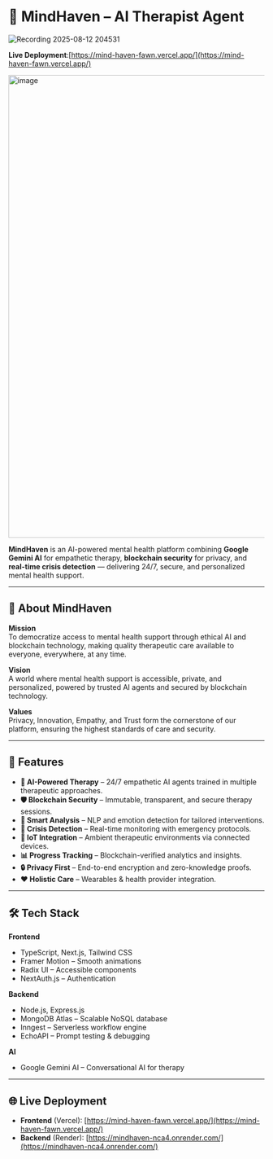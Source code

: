 # 🧠 MindHaven – AI Therapist Agent



![Recording 2025-08-12 204531](https://github.com/user-attachments/assets/c7ff26f4-99e6-4a8b-817a-34811b56320b)


**Live Deployment**:[https://mind-haven-fawn.vercel.app/](https://mind-haven-fawn.vercel.app/)



<img width="1898" height="909" alt="image" src="https://github.com/user-attachments/assets/2f8316a1-7660-4cf5-9822-6ff4b96a31c8" />

**MindHaven** is an AI-powered mental health platform combining **Google Gemini AI** for empathetic therapy, **blockchain security** for privacy, and **real-time crisis detection** — delivering 24/7, secure, and personalized mental health support.

---

## 🌟 About MindHaven

**Mission**  
To democratize access to mental health support through ethical AI and blockchain technology, making quality therapeutic care available to everyone, everywhere, at any time.

**Vision**  
A world where mental health support is accessible, private, and personalized, powered by trusted AI agents and secured by blockchain technology.

**Values**  
Privacy, Innovation, Empathy, and Trust form the cornerstone of our platform, ensuring the highest standards of care and security.

---

## 🚀 Features

- **🤖 AI-Powered Therapy** – 24/7 empathetic AI agents trained in multiple therapeutic approaches.
- **🛡 Blockchain Security** – Immutable, transparent, and secure therapy sessions.
- **🧠 Smart Analysis** – NLP and emotion detection for tailored interventions.
- **🚨 Crisis Detection** – Real-time monitoring with emergency protocols.
- **📶 IoT Integration** – Ambient therapeutic environments via connected devices.
- **📊 Progress Tracking** – Blockchain-verified analytics and insights.
- **🔒 Privacy First** – End-to-end encryption and zero-knowledge proofs.
- **❤️ Holistic Care** – Wearables & health provider integration.

---

## 🛠 Tech Stack

**Frontend**
- TypeScript, Next.js, Tailwind CSS
- Framer Motion – Smooth animations
- Radix UI – Accessible components
- NextAuth.js – Authentication

**Backend**
- Node.js, Express.js
- MongoDB Atlas – Scalable NoSQL database
- Inngest – Serverless workflow engine
- EchoAPI – Prompt testing & debugging

**AI**
- Google Gemini AI – Conversational AI for therapy

---

## 🌐 Live Deployment

- **Frontend** (Vercel): [https://mind-haven-fawn.vercel.app/](https://mind-haven-fawn.vercel.app/)
- **Backend** (Render): [https://mindhaven-nca4.onrender.com/](https://mindhaven-nca4.onrender.com/)


